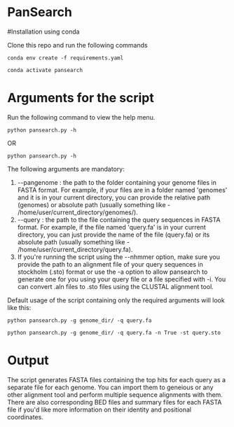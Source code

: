 # PanSearch

#Installation using conda

Clone this repo and run the following commands

`conda env create -f requirements.yaml`

`conda activate pansearch`

# Arguments for the script

Run the following command to view the help menu.

`python pansearch.py -h` 

OR 

`python pansearch.py -h`

The following arguments are mandatory:

1. --pangenome : the path to the folder containing your genome files in FASTA format. For example, if your files are in a folder named 'genomes' and it is in your current directory, you can provide the relative path (genomes) or absolute path (usually something like - /home/user/current_directory/genomes/).
2. --query : the path to the file containing the query sequences in FASTA format. For example, if the file named 'query.fa' is in your current directory, you can just provide the name of the file (query.fa) or its absolute path (usually something like - /home/user/current_directory/query.fa).
3. If you're running the script using the --nhmmer option, make sure you provide the path to an alignment file of your query sequences in stockholm (.sto) format or use the -a option to allow pansearch to generate one for you using your query file or a file specified with -i. You can convert .aln files to .sto files using the CLUSTAL alignment tool.

Default usage of the script containing only the required arguments will look like this:

`python pansearch.py -g genome_dir/ -q query.fa `

`python pansearch.py -g genome_dir/ -q query.fa -n True -st query.sto`

# Output

The script generates FASTA files containing the top hits for each query as a separate file for each genome. You can import them to geneious or any other alignment tool and perform multiple sequence alignments with them. There are also corresponding BED files and summary files for each FASTA file if you'd like more information on their identity and positional coordinates.

